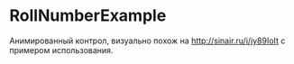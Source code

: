 # RollNumberExample

Анимированный контрол, визуально похож на http://sinair.ru/i/jy89IoIt с примером использования.
